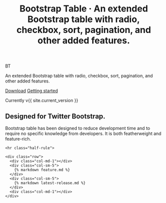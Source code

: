 ﻿---
layout: home
title: Bootstrap Table &middot; An extended Bootstrap table with radio, checkbox, sort, pagination, and other added features.
---

<main class="bs-docs-masthead" id="content" role="main">
  <div class="container">
    <span class="bs-docs-booticon bs-docs-booticon-lg bs-docs-booticon-outline">BT</span>
    <p class="lead">An extended Bootstrap table with radio, checkbox, sort, pagination, and other added features.</p>
    <p class="lead">
      <a href="https://github.com/wenzhixin/bootstrap-table" class="btn btn-outline-inverse btn-lg">Download</a>
      <a href="getting-started" class="btn btn-outline-inverse btn-lg">Getting started</a>
    </p>
    <p class="version">Currently v{{ site.current_version }}</p>
  </div>
</main>

<div class="bs-docs-featurette">
  <div class="container">
    <h2 class="bs-docs-featurette-title">Designed for Twitter Bootstrap.</h2>
    <p class="lead">Bootstrap table has been designed to reduce development time and to require no specific knowledge from developers. It is both featherweight and feature-rich.</p>

    <hr class="half-rule">

    <div class="row">
      <div class="col-md-1"></div>
      <div class="col-sm-5">
        {% markdown feature.md %}
      </div>
      <div class="col-sm-5">
        {% markdown latest-release.md %}
      </div>
      <div class="col-md-1"></div>
    </div>
  </div>
</div>
